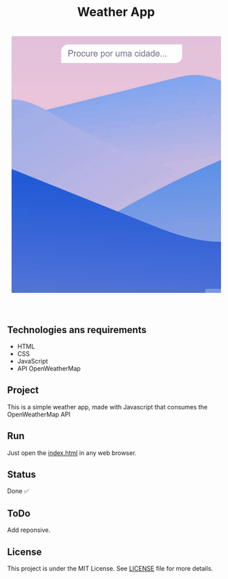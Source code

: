 <h1 align="center">
    Weather App
</h1>

<h1 align="center">
    <img alt="weather_app" title="weather_app" src="/image/counter.gif" />
</h1>
<br>

## Technologies ans requirements
- HTML
- CSS
- JavaScript
- API OpenWeatherMap

## Project
This is a simple weather app, made with Javascript that consumes the OpenWeatherMap API
## Run
Just open the [index.html](index.html) in any web browser.

## Status
Done ✅

## ToDo
Add reponsive.

## License
This project is under the MIT License. See [LICENSE](LICENSE.md) file for more details.